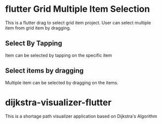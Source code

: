 
# flutter Grid Multiple Item Selection
This is a flutter drag to select grid item project. User can select multiple item from grid item by dragging. 

## Select By Tapping
Item can be selected by tapping on the specific item

## Select items by dragging
Multiple item can be selected by dragging on the items.

# dijkstra-visualizer-flutter
This is a shortage path visualizer application based on Dijkstra's Algorithm

